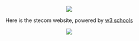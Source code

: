 <p align="center"><img src="https://user-images.githubusercontent.com/34480775/84751150-82b78880-afbc-11ea-977f-44abddab1ac8.PNG" /></p>
<p align="center">Here is the stecom website, powered by <a href="https://www.w3schools.com/" title="W3.CSS" target="_blank">w3 schools</a></p>
<p align="center"><img src="https://screenshot.ionos.com/storage/09f3fbbec69c3220469ab84d0d7d4defbcaa9612c9f98fae2ac1ee8e2e0a081b?timeout=15&oldScreenshot=false&uuid=b8441845e28c8678990bbe");" /></p>
